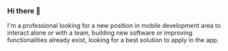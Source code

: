 ### Hi there 👋

I'm a professional looking for a new position in ​​mobile development area to interact alone or with a team, building new software or improving functionalities already exist, looking for a best solution to apply in the app.

<div>
  <a href-"https://github.com/katiastaudt">
  <img height-"180em"src"https://github-readme-stats.vercelapp/api?username-katiastaudt&showicons-true&themedracula&include_all_commits-true&count_private-true"/>
  <img height-"180em"src"https://github-readme-stats.vercelapp/api/toplangs/?username-katiastaudt&layout-compact&langs_count-63themedracula"/>
    
